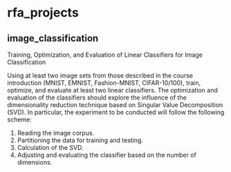 # rfa_projects

## image_classification

Training, Optimization, and Evaluation of Linear Classifiers for Image Classification

Using at least two image sets from those described in the course introduction (MNIST, EMNIST, Fashion-MNIST, CIFAR-10/100), train, optimize, and evaluate at least two linear classifiers. The optimization and evaluation of the classifiers should explore the influence of the dimensionality reduction technique based on Singular Value Decomposition (SVD). In particular, the experiment to be conducted will follow the following scheme:

1. Reading the image corpus.
2. Partitioning the data for training and testing.
3. Calculation of the SVD.
4. Adjusting and evaluating the classifier based on the number of dimensions.

